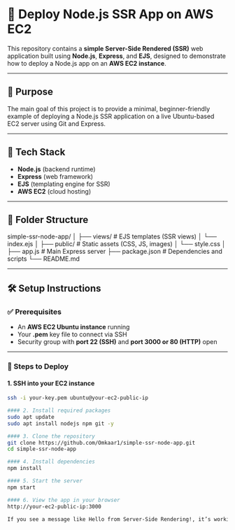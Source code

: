 # 🚀 Deploy Node.js SSR App on AWS EC2

This repository contains a **simple Server-Side Rendered (SSR)** web application built using **Node.js**, **Express**, and **EJS**, designed to demonstrate how to deploy a Node.js app on an **AWS EC2 instance**.

---

## 🎯 Purpose

The main goal of this project is to provide a minimal, beginner-friendly example of deploying a Node.js SSR application on a live Ubuntu-based EC2 server using Git and Express.

---

## 🧱 Tech Stack

- **Node.js** (backend runtime)
- **Express** (web framework)
- **EJS** (templating engine for SSR)
- **AWS EC2** (cloud hosting)

---

## 📁 Folder Structure

simple-ssr-node-app/
│
├── views/ # EJS templates (SSR views)
│ └── index.ejs
│
├── public/ # Static assets (CSS, JS, images)
│ └── style.css
│
├── app.js # Main Express server
├── package.json # Dependencies and scripts
└── README.md

---

## 🛠️ Setup Instructions

### ✅ Prerequisites

- An **AWS EC2 Ubuntu instance** running
- Your **.pem** key file to connect via SSH
- Security group with **port 22 (SSH)** and **port 3000 or 80 (HTTP)** open

---

### 🔧 Steps to Deploy

#### 1. SSH into your EC2 instance

```bash
ssh -i your-key.pem ubuntu@your-ec2-public-ip

#### 2. Install required packages
sudo apt update
sudo apt install nodejs npm git -y

#### 3. Clone the repository
git clone https://github.com/Omkaar1/simple-ssr-node-app.git
cd simple-ssr-node-app

#### 4. Install dependencies
npm install

#### 5. Start the server
npm start

#### 6. View the app in your browser
http://your-ec2-public-ip:3000

If you see a message like Hello from Server-Side Rendering!, it’s working! 🎉
